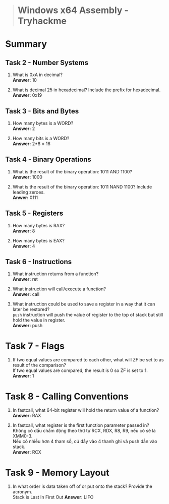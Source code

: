 > # Windows x64 Assembly - Tryhackme

# Summary

## Task 2 - Number Systems
1. What is 0xA in decimal?<br>
    **Answer:** 10

1. What is decimal 25 in hexadecimal? Include the prefix for hexadecimal.<br>
    **Answer:** 0x19

## Task 3 - Bits and Bytes
1. How many bytes is a WORD?<br>
    **Answer:** 2

1. How many bits is a WORD?<br>
    **Answer:** 2*8 = 16

## Task 4 - Binary Operations
1. What is the result of the binary operation: 1011 AND 1100?<br>
    **Answer:** 1000

1. What is the result of the binary operation: 1011 NAND 1100? Include leading zeroes.<br>
    **Anwer:** 0111

## Task 5 - Registers
1. How many bytes is RAX?<br>
    **Answer:** 8

1. How many bytes is EAX?<br>
    **Answer:** 4

## Task 6 - Instructions
1. What instruction returns from a function?<br>
    **Answer:** ret

1. What instruction will call/execute a function?<br>
    **Answer:** call

1. What instruction could be used to save a register in a way that it can later be restored?<br>
    `push` instruction will push the value of register to the top of stack but still hold the value in register.<br>
    **Answer:** push

# Task 7 - Flags
1. If two equal values are compared to each other, what will ZF be set to as result of the comparison?<br>
    If two equal values are compared, the result is 0 so ZF is set to 1.<br>
    **Answer:** 1

# Task 8 - Calling Conventions
1. In fastcall, what 64-bit register will hold the return value of a function?
    **Answer:** RAX

1. In fastcall, what register is the first function parameter passed in?<br>
    Không có dấu chấm động theo thứ tự RCX, RDX, R8, R9, nếu có sẽ là XMM0-3.<br>
    Nếu có nhiều hơn 4 tham số, cứ đẩy vào 4 thanh ghi và push dần vào stack.<br>
    **Answer:** RCX

# Task 9 - Memory Layout
1. In what order is data taken off of or put onto the stack? Provide the acronym.<br>
    Stack is Last In First Out
    **Answer:** LIFO

